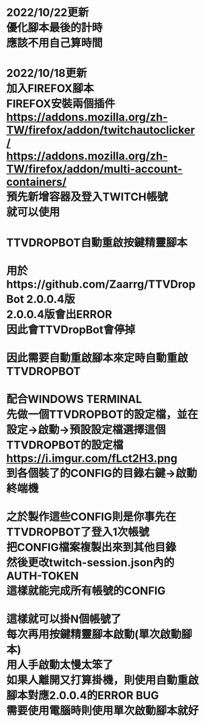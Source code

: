 2022/10/22更新<br>
優化腳本最後的計時<br>
應該不用自己算時間<br>
===========================================================================
2022/10/18更新<br>
加入FIREFOX腳本<br>
FIREFOX安裝兩個插件<br>
https://addons.mozilla.org/zh-TW/firefox/addon/twitchautoclicker/ <br>
https://addons.mozilla.org/zh-TW/firefox/addon/multi-account-containers/ <br>
預先新增容器及登入TWITCH帳號<br>
就可以使用
===========================================================================
TTVDROPBOT自動重啟按鍵精靈腳本<br>
<br>
用於https://github.com/Zaarrg/TTVDropBot 2.0.0.4版<br>
2.0.0.4版會出ERROR<br>
因此會TTVDropBot會停掉<br>
<br>
因此需要自動重啟腳本來定時自動重啟TTVDROPBOT<br>
<br>
配合WINDOWS TERMINAL<br>
先做一個TTVDROPBOT的設定檔，並在設定->啟動->預設設定檔選擇這個TTVDROPBOT的設定檔<br>
https://i.imgur.com/fLct2H3.png<br>
到各個裝了的CONFIG的目錄右鍵->啟動終端機<br>
<br>
之於製作這些CONFIG則是你事先在TTVDROPBOT了登入1次帳號<br>
把CONFIG檔案複製出來到其他目錄<br>
然後更改twitch-session.json內的AUTH-TOKEN<br>
這樣就能完成所有帳號的CONFIG<br>
<br>
這樣就可以掛N個帳號了<br>
每次再用按鍵精靈腳本啟動(單次啟動腳本)<br>
用人手啟動太慢太笨了<br>
如果人離開又打算掛機，則使用自動重啟腳本對應2.0.0.4的ERROR BUG<br>
需要使用電腦時則使用單次啟動腳本就好<br>
<br><br><br>
===========================================================================
